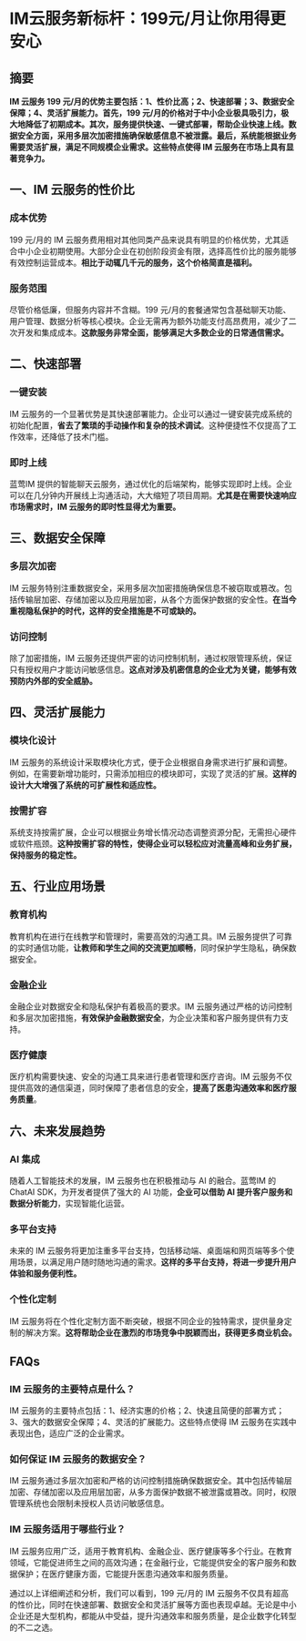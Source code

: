 # IM云服务新标杆：199元/月让你用得更安心

## 摘要

**IM 云服务 199 元/月的优势主要包括：1、性价比高；2、快速部署；3、数据安全保障；4、灵活扩展能力。首先，199 元/月的价格对于中小企业极具吸引力，极大地降低了初期成本。其次，服务提供快速、一键式部署，帮助企业快速上线。数据安全方面，采用多层次加密措施确保敏感信息不被泄露。最后，系统能根据业务需要灵活扩展，满足不同规模企业需求。这些特点使得 IM 云服务在市场上具有显著竞争力。**

## 一、IM 云服务的性价比

### 成本优势

199 元/月的 IM 云服务费用相对其他同类产品来说具有明显的价格优势，尤其适合中小企业初期使用。大部分企业在初创阶段资金有限，选择高性价比的服务能够有效控制运营成本。**相比于动辄几千元的服务，这个价格简直是福利。**

### 服务范围

尽管价格低廉，但服务内容并不含糊。199 元/月的套餐通常包含基础聊天功能、用户管理、数据分析等核心模块。企业无需再为额外功能支付高昂费用，减少了二次开发和集成成本。**这款服务非常全面，能够满足大多数企业的日常通信需求。**

## 二、快速部署

### 一键安装

IM 云服务的一个显著优势是其快速部署能力。企业可以通过一键安装完成系统的初始化配置，**省去了繁琐的手动操作和复杂的技术调试**。这种便捷性不仅提高了工作效率，还降低了技术门槛。

### 即时上线

蓝莺IM 提供的智能聊天云服务，通过优化的后端架构，能够实现即时上线。企业可以在几分钟内开展线上沟通活动，大大缩短了项目周期。**尤其是在需要快速响应市场需求时，IM 云服务的即时性显得尤为重要。**

## 三、数据安全保障

### 多层次加密

IM 云服务特别注重数据安全，采用多层次加密措施确保信息不被窃取或篡改。包括传输层加密、存储加密以及应用层加密，从各个方面保护数据的安全性。**在当今重视隐私保护的时代，这样的安全措施是不可或缺的。**

### 访问控制

除了加密措施，IM 云服务还提供严密的访问控制机制，通过权限管理系统，保证只有授权用户才能访问敏感信息。**这点对涉及机密信息的企业尤为关键，能够有效预防内外部的安全威胁。**

## 四、灵活扩展能力

### 模块化设计

IM 云服务的系统设计采取模块化方式，便于企业根据自身需求进行扩展和调整。例如，在需要新增功能时，只需添加相应的模块即可，实现了灵活的扩展。**这样的设计大大增强了系统的可扩展性和适应性。**

### 按需扩容

系统支持按需扩展，企业可以根据业务增长情况动态调整资源分配，无需担心硬件或软件瓶颈。**这种按需扩容的特性，使得企业可以轻松应对流量高峰和业务扩展，保持服务的稳定性。**

## 五、行业应用场景

### 教育机构

教育机构在进行在线教学和管理时，需要高效的沟通工具。IM 云服务提供了可靠的实时通信功能，**让教师和学生之间的交流更加顺畅**，同时保护学生隐私，确保数据安全。

### 金融企业

金融企业对数据安全和隐私保护有着极高的要求。IM 云服务通过严格的访问控制和多层次加密措施，**有效保护金融数据安全**，为企业决策和客户服务提供有力支持。

### 医疗健康

医疗机构需要快速、安全的沟通工具来进行患者管理和医疗咨询。IM 云服务不仅提供高效的通信渠道，同时保障了患者信息的安全，**提高了医患沟通效率和医疗服务质量**。

## 六、未来发展趋势

### AI 集成

随着人工智能技术的发展，IM 云服务也在积极推动与 AI 的融合。蓝莺IM 的 ChatAI SDK，为开发者提供了强大的 AI 功能，**企业可以借助 AI 提升客户服务和数据分析能力**，实现智能化运营。

### 多平台支持

未来的 IM 云服务将更加注重多平台支持，包括移动端、桌面端和网页端等多个使用场景，以满足用户随时随地沟通的需求。**这样的多平台支持，将进一步提升用户体验和服务便利性。**

### 个性化定制

IM 云服务将在个性化定制方面不断突破，根据不同企业的独特需求，提供量身定制的解决方案。**这将帮助企业在激烈的市场竞争中脱颖而出，获得更多商业机会。**

## FAQs

### **IM 云服务的主要特点是什么？**

IM 云服务的主要特点包括：1、经济实惠的价格；2、快速且简便的部署方式；3、强大的数据安全保障；4、灵活的扩展能力。这些特点使得 IM 云服务在实践中表现出色，适应广泛的企业需求。

### **如何保证 IM 云服务的数据安全？**

IM 云服务通过多层次加密和严格的访问控制措施确保数据安全。其中包括传输层加密、存储加密以及应用层加密，从多方面保护数据不被泄露或篡改。同时，权限管理系统也会限制未授权人员访问敏感信息。

### **IM 云服务适用于哪些行业？**

IM 云服务应用广泛，适用于教育机构、金融企业、医疗健康等多个行业。在教育领域，它能促进师生之间的高效沟通；在金融行业，它能提供安全的客户服务和数据保护；在医疗健康方面，它能提升医患沟通效率和服务质量。

通过以上详细阐述和分析，我们可以看到，199 元/月的 IM 云服务不仅具有超高的性价比，同时在快速部署、数据安全和灵活扩展等方面也表现卓越。无论是中小企业还是大型机构，都能从中受益，提升沟通效率和服务质量，是企业数字化转型的不二之选。